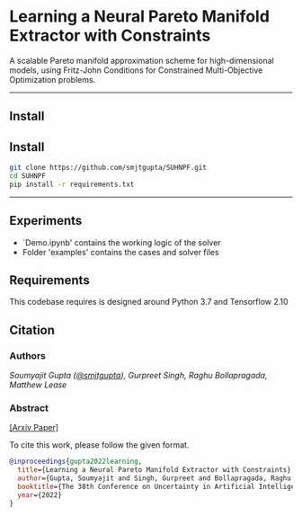 
# Learning a Neural Pareto Manifold Extractor with Constraints

A scalable Pareto manifold approximation scheme for high-dimensional models, using Fritz-John Conditions for Constrained Multi-Objective Optimization problems. 

---

## Install

## Install

```bash
git clone https://github.com/smjtgupta/SUHNPF.git
cd SUHNPF
pip install -r requirements.txt
```

---

## Experiments

- `Demo.ipynb' contains the working logic of the solver
- Folder 'examples' contains the cases and solver files

## Requirements

This codebase requires is designed around Python 3.7 and Tensorflow 2.10

## Citation

### Authors

*Soumyajit Gupta ([@smjtgupta](https://github.com/smjtgupta)), Gurpreet Singh, Raghu Bollapragada, Matthew Lease*

### Abstract

[[Arxiv Paper]](https://arxiv.org/pdf/2110.15442.pdf)

To cite this work, please follow the given format.

```bibtex
@inproceedings{gupta2022learning,
  title={Learning a Neural Pareto Manifold Extractor with Constraints},
  author={Gupta, Soumyajit and Singh, Gurpreet and Bollapragada, Raghu and Lease, Matthew},
  booktitle={The 38th Conference on Uncertainty in Artificial Intelligence},
  year={2022}
}
```